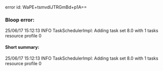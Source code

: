 error id: WaPE+tsmvdlJTRGmBd+p1A==
### Bloop error:

25/06/17 15:12:13 INFO TaskSchedulerImpl: Adding task set 8.0 with 1 tasks resource profile 0
#### Short summary: 

25/06/17 15:12:13 INFO TaskSchedulerImpl: Adding task set 8.0 with 1 tasks resource profile 0